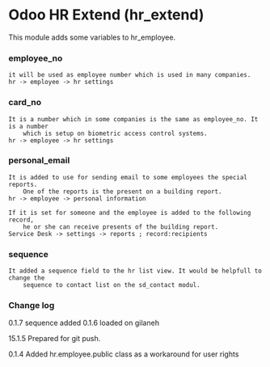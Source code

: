 # Odoo HR Extend (hr_extend)

This module adds some variables to hr_employee.

### employee_no
    it will be used as employee number which is used in many companies.
    hr -> employee -> hr settings
###  card_no
    It is a number which in some companies is the same as employee_no. It is a number
        which is setup on biometric access control systems.
    hr -> employee -> hr settings

###  personal_email
    It is added to use for sending email to some employees the special reports.
        One of the reports is the present on a building report.
    hr -> employee -> personal information

    If it is set for someone and the employee is added to the following record,
        he or she can receive presents of the building report.
    Service Desk -> settings -> reports ; record:recipients

### sequence
    It added a sequence field to the hr list view. It would be helpfull to change the 
        sequence to contact list on the sd_contact modul.

### Change log
0.1.7
    sequence added
0.1.6
    loaded on gilaneh

15.1.5
Prepared for git push.

0.1.4
Added hr.employee.public class as a workaround for user rights



